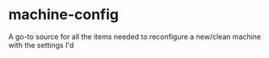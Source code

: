 # machine-config
A go-to source for all the items needed to reconfigure a new/clean machine with the settings I'd 
